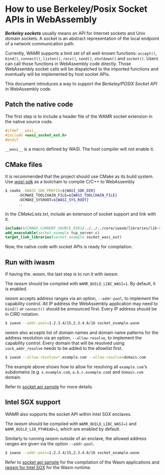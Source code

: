 # How to use Berkeley/Posix Socket APIs in WebAssembly

**_Berkeley sockets_** usually means an API for Internet sockets and Unix domain
sockets. A socket is an abstract representation of the local endpoint of a
network communication path.

Currently, WAMR supports a limit set of all well-known functions:
`accept()`, `bind()`, `connect()`, `listen()`, `recv()`, `send()`, `shutdown()`
and `socket()`. Users can call those functions in WebAssembly code directly.
Those WebAssembly socket calls will be dispatched to the imported
functions and eventually will be implemented by host socket APIs.

This document introduces a way to support the _Berkeley/POSIX Socket API_ in
WebAssembly code.

## Patch the native code

The first step is to include a header file of the WAMR socket extension in the
native source code.

```c
#ifdef __wasi__
#include <wasi_socket_ext.h>
#endif
```

`__wasi__` is a macro defined by WASI. The host compiler will not enable it.

## CMake files

It is recommended that the project should use CMake as its build system. Use
[_wasi-sdk_](https://github.com/WebAssembly/wasi-sdk)
as a toolchain to compile C/C++ to WebAssembly

```bash
$ cmake -DWASI_SDK_PREFIX=${WASI_SDK_DIR}
      -DCMAKE_TOOLCHAIN_FILE=${WASI_TOOLCHAIN_FILE}
      -DCMAKE_SYSROOT=${WASI_SYS_ROOT}
      ..
```

In the *CMakeLists.txt*, include an extension of socket support and link with it.

```cmake
include(${CMAKE_CURRENT_SOURCE_DIR}/../../../core/iwasm/libraries/lib-socket/lib_socket_wasi.cmake)
add_executable(socket_example tcp_server.c)
target_link_libraries(socket_example socket_wasi_ext)
```

Now, the native code with socket APIs is ready for compilation.

## Run with iwasm

If having the _.wasm_, the last step is to run it with _iwasm_.

The _iwasm_ should be compiled with `WAMR_BUILD_LIBC_WASI=1`. By default, it is
enabled.

_iwasm_ accepts address ranges via an option, `--addr-pool`, to implement
the capability control. All IP address the WebAssembly application may need to `bind()` or `connect()`
should be announced first. Every IP address should be in CIRD notation.

```bash
$ iwasm --addr-pool=1.2.3.4/15,2.3.4.6/16 socket_example.wasm
```

_iwasm_ also accepts list of domain names and domain name patterns for the address resolution via an option, `--allow-resolve`, to implement the capability control. Every domain that will be resolved using `sock_addr_resolve` needs to be added to the allowlist first.

```bash
$ iwasm --allow-resolve=*.example.com --allow-resolve=domain.com
```

The example above shows how to allow for resolving all `example.com`'s subdomains (e.g. `x.example.com`, `a.b.c.example.com`) and `domain.com` domain.

Refer to [socket api sample](../samples/socket-api) for more details.

## Intel SGX support

WAMR also supports the socket API within Intel SGX enclaves.

The _iwasm_ should be compiled with `WAMR_BUILD_LIBC_WASI=1` and `WAMR_BUILD_LIB_PTHREAD=1`, which are enabled by default.

Similarly to running _iwasm_ outside of an enclave, the allowed address ranges are given via the option `--addr-pool`.

```bash
$ iwasm --addr-pool=1.2.3.4/15,2.3.4.6/16 socket_example.wasm
```

Refer to [socket api sample](../samples/socket-api) for the compilation of the Wasm applications and [_iwasm_ for Intel SGX](../product-mini/platforms/linux-sgx) for the Wasm runtime.